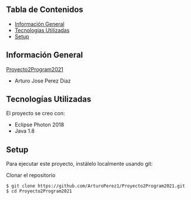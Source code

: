 ## Tabla de Contenidos

* [Información General](#general-info)
* [Tecnologías Utilizadas](#technologies)
* [Setup](#setup)

## Información General

[Proyecto2Program2021](https://github.com/ArturoPerez1/Proyecto2Program2021/blob/develop/assets/PROYECTO-2-OCTUBRE-2021-FEBRERO-2022-CASINO-GRAFICO'version-1.1.pdf)

* Arturo Jose Perez Diaz

## Tecnologías Utilizadas

El proyecto se creo con:

* Eclipse Photon 2018
* Java 1.8

## Setup

Para ejecutar este proyecto, instálelo localmente usando git:

Clonar el repositorio

```
$ git clone https://github.com/ArturoPerez1/Proyecto2Program2021.git
$ cd Proyecto2Program2021
```
